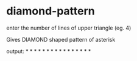# diamond-pattern

enter the number of lines of upper triangle (eg. 4)

Gives DIAMOND shaped pattern of asterisk

output:     *
           * *
          * * *
         * * * *
          * * *
           * *
            *
